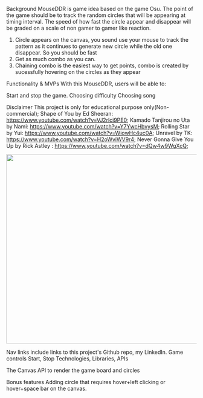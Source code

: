 Background
MouseDDR is game idea based on the game Osu. The point of the game should be to track the random circles that will be appearing at timing interval. The speed of how fast the circle appear and disappear will be graded on a scale of non gamer to gamer like reaction. 

1) Circle appears on the canvas, you sound use your mouse to track the pattern as it continues to generate new circle while the old one disappear. So you should be fast
2) Get as much combo as you can.
3) Chaining combo is the easiest way to get points, combo is created by sucessfully hovering on the circles as they appear



Functionality & MVPs
With this MouseDDR, users will be able to:

Start and stop the game.
Choosing difficulty 
Choosing song

Disclaimer
This project is only for educational purpose only(Non-commercial);
Shape of You by Ed Sheeran: https://www.youtube.com/watch?v=VJ2rlci9PE0;
Kamado Tanjirou no Uta by Nami: https://www.youtube.com/watch?v=Y7YwcHbvysM;
Rolling Star by Yui: https://www.youtube.com/watch?v=WiowHc4uc0A;
Unravel by TK: https://www.youtube.com/watch?v=H2oWviWV9r4;
Never Gonna Give You Up  by Rick Astley : https://www.youtube.com/watch?v=dQw4w9WgXcQ;


<img src="wireframe.png" style="height: 500px; width:1024px;"><br>


Nav links include links to this project's Github repo, my LinkedIn.
Game controls Start, Stop
Technologies, Libraries, APIs

The Canvas API to render the game board and circles


Bonus features
Adding circle that requires hover+left clicking or hover+space bar on the canvas.